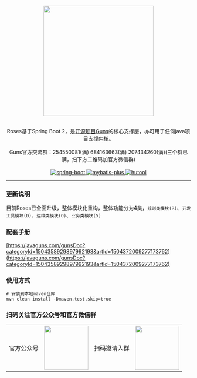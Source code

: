 <p align="center">
    <img src="https://images.gitee.com/uploads/images/2019/0112/222304_562302ff_551203.png" width="300">
    <br>      
    <br>      
    <p align="center">
        Roses基于Spring Boot 2，是<a target="_blank" href="https://gitee.com/stylefeng/guns">开源项目Guns</a>的核心支撑层，亦可用于任何java项目支撑内核。
        <br>      
        <br>      
        <span>
            <span>
                 Guns官方交流群：254550081(满)   684163663(满)   207434260(满)(三个群已满，扫下方二维码加官方微信群)
            </span>
        </span>
        <br>
        <br>
        <a href="http://spring.io/projects/spring-boot">
            <img src="https://img.shields.io/badge/spring--boot-2.3.5-green.svg" alt="spring-boot">
        </a>
        <a href="http://mp.baomidou.com">
            <img src="https://img.shields.io/badge/mybatis--plus-3.4.0-blue.svg" alt="mybatis-plus">
        </a>  
        <a href="https://www.hutool.cn/">
            <img src="https://img.shields.io/badge/hutool-5.4.4-blue.svg" alt="hutool">
        </a>  
    </p>
</p>

-----------------------------------------------------------------------------------------------

### 更新说明

目前Roses已全面升级，整体模块化重构，整体功能分为4类，`规则类模块(R)`、`开发工具模块(D)`、`运维类模块(O)`、`业务类模块(S)`

### 配套手册

[https://javaguns.com/gunsDoc?categoryId=1504358929897992193&artId=1504372009277173762](https://javaguns.com/gunsDoc?categoryId=1504358929897992193&artId=1504372009277173762)

### 使用方式

```
# 安装到本地maven仓库
mvn clean install -Dmaven.test.skip=true
```

### 扫码关注官方公众号和官方微信群
<table>
    <tr>
        <td>官方公众号</td>
        <td><img src="https://images.gitee.com/uploads/images/2019/0415/104911_9bc924a5_551203.png" width="120"/></td>
        <td>扫码邀请入群</td>
        <td><img src="https://images.gitee.com/uploads/images/2019/0419/103622_d6e9fa5d_551203.png" width="120"/></td>
    </tr>
</table>
